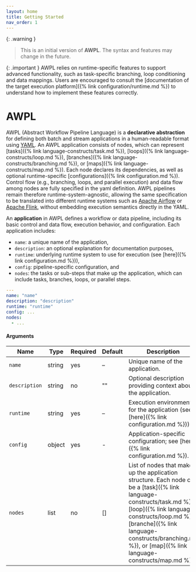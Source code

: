 ```yaml
---
layout: home
title: Getting Started
nav_order: 1
---
```


{: .warning }
> This is an initial version of **AWPL**. The syntax and features may change in the future.

{: .important }
AWPL relies on runtime-specific features to support advanced functionality, such as task-specific branching, loop conditioning and data mappings. Users are encouraged to consult the [documentation of the target execution platform]({% link configuration/runtime.md %}) to understand how to implement these features correctly.

# AWPL

AWPL (Abstract Workflow Pipeline Language) is a **declarative abstraction** for defining both batch and stream applications in a human-readable format using [YAML](https://yaml.org/). 
An AWPL application consists of nodes, which can represent [tasks]({% link language-constructs/task.md %}), [loops]({% link language-constructs/loop.md %}), 
[branches]({% link language-constructs/branching.md %}), or [maps]({% link language-constructs/map.md %}). Each node declares its dependencies, 
as well as optional runtime-specific [configurations]({% link configuration.md %}). Control flow (e.g., branching, loops, and parallel execution) and data flow among nodes 
are fully specified in the yaml definition. AWPL pipelines remain therefore runtime-system-agnostic, allowing the same specification to be translated into different runtime systems 
such as [Apache Airflow](https://airflow.apache.org/) or [Apache Flink](https://flink.apache.org/), without embedding execution semantics directly in the YAML.

An **application** in AWPL defines a workflow or data pipeline, including its basic control and data flow, execution behavior, and configuration. Each application includes:

- `name`: a unique name of the application,
- `description`: an optional explanation for documentation purposes,
- `runtime`: underlying runtime system to use for execution (see [here]({% link configuration.md %})),
- `config`: pipeline-specific configuration, and
- `nodes`: the tasks or sub-steps that make up the application, which can include tasks, branches, loops, or parallel steps.

```yaml
---
name: "name"
description: "description"
runtime: "runtime"
config: ...
nodes:
  - ...
```

#### Arguments

| Name           | Type    | Required | Default | Description                                                                                                                                                                                                                                                                       |
|----------------|---------|----------|---------|-----------------------------------------------------------------------------------------------------------------------------------------------------------------------------------------------------------------------------------------------------------------------------------|
| `name`         | string  | yes      | –       | Unique name of the application.                                                                                                                                                                                                                                                   |
| `description`  | string  | no       | ""      | Optional description providing context about the application.                                                                                                                                                                                                                     |
| `runtime`      | string  | yes      | –       | Execution environment for the application (see [here]({% link configuration.md %})).                                                                                                                                                                                              |
| `config`       | object  | yes      | -       | Application-specific configuration; see [here]({% link configuration.md %}).                                                                                                                                                                                                      |
| `nodes`        | list    | no       | []      | List of nodes that make up the application structure. Each node can be a [task]({% link language-constructs/task.md %}), [loop]({% link language-constructs/loop.md %}), [branche]({% link language-constructs/branching.md %}), or [map]({% link language-constructs/map.md %}). |
